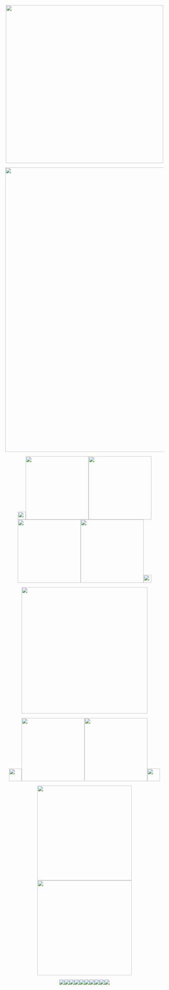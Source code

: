 <p align="center"><img src="https://64.media.tumblr.com/f90b11bbf2ba6e94ad6bd69b4bbb0b15/6540e0675116a620-58/s500x750/86a3417ff0371ca14bb9b2b13b2df3d5aad491c6.webp" width="500">
<p align="center"><img src="https://64.media.tumblr.com/3fa20ba29127c837622db1dedf3bd0d3/20ce9e4023ac5128-9f/s1280x1920/f2680de3af6925f7673903c5c09045004e9739dc.gifv" width="900">

  <p align="center"><img src="https://64.media.tumblr.com/2d1e03b76f98bb2c0ad5a9a0ce00e905/68597e58dfc39855-24/s75x75_c1/764290ba7c34e232c5536036a1c02aeb0369017a.gifv" width="25"><a href="https://osian.atabook.org" title="atabook"><img src="https://64.media.tumblr.com/7eca00c41bd82b7a20ee1ab8c5b50ab9/68c924b65b363eff-ae/s500x750/33e7ef5724cd1295392dcf7f9ae15a98fcb35fee.webp" width="200"></a><a href="https://guns.lol/decal" title="guns.lol"><img src="https://64.media.tumblr.com/05579bd5587f14e5b8eeee40c96b70a6/68c924b65b363eff-c9/s500x750/1b88c5f2440bf3cf6057dbb1ef9846c132ece632.webp" width="200"><a href="https://listography.com/jekosian" title="listography"><img src="https://64.media.tumblr.com/847a2f7a519df103875f2ca2e328136e/68c924b65b363eff-6f/s500x750/133af576fca7d3c573a5872c637cc818c7b28158.webp" width="200"><a href="https://rentry.co/membox" title="membox"><img src="https://64.media.tumblr.com/ccae22b3c705953c06822c83151a6473/68c924b65b363eff-fb/s500x750/c59ea0f076ca56907d4b21442db63cdb2ebe95a1.webp" width="200"><img src="https://64.media.tumblr.com/9b57c0e0a55562fa2c22f7d488ab9693/68597e58dfc39855-00/s75x75_c1/0cff3180d9b5f5a1add3b20fc701a84ed2df1e79.gifv" width="25">
<p align="center"><img src="https://64.media.tumblr.com/47f6ba9491e11bcab00f1af81ce6a53f/711136fc377e570a-76/s2048x3072/1a3ebcd687507f89b837084fb9b57c947cd18f8e.pnj" width="400">

 <p align="center"><img src="https://64.media.tumblr.com/244eb7f38dd985ae05b84a965578cb1c/804db92503911708-35/s75x75_c1/5a841ee10b818ba82058ad4212609e2d3f645a83.gifv" width="40"><a href="https://en.pronouns.page/@picklecruncher" title="prn.page"><img src="https://64.media.tumblr.com/88c312868acfde258c4d069413e2458a/68c924b65b363eff-27/s500x750/1c03a1281385d0eeda80aec57d6d1d5490f84758.webp" width="200"><a href="https://rentry.co/fret" title="rentry"><img src="https://64.media.tumblr.com/4ee8749031f04ca859c9103953cd37cf/68c924b65b363eff-86/s500x750/48689c8d2b16e9ade1a41520da83f7ec8a7e679d.webp" width="200"><img src="https://64.media.tumblr.com/ec3c5c95c5c4d559d0dada726fcc31ff/804db92503911708-f4/s75x75_c1/1101ac7286ce4e5bda0af35d9c49c9be20bc3e3a.pnj" width="40">
<p align="center"><img src="https://64.media.tumblr.com/8826a89117c44c7b1f005b5788a16cfb/0fa86cf9805d4f63-5e/s400x600/e30bab7e6d5f1c25b8f29985c5380eeb894de83c.gifv" width="300"><img src="https://64.media.tumblr.com/8826a89117c44c7b1f005b5788a16cfb/0fa86cf9805d4f63-5e/s400x600/e30bab7e6d5f1c25b8f29985c5380eeb894de83c.gifv" width="300"> 
<p align="center"><img src="https://64.media.tumblr.com/6d0f39bd38fcc287063526936dbef9a1/af4bfaca24e7d54f-42/s250x400/7c49952a30c9236fa59afcd19792afc6cf774277.gifv"><img src="https://64.media.tumblr.com/9293a65a2952eb1fbfad1a24bee0f3ae/af4bfaca24e7d54f-be/s250x400/e48fc095fd1d56bd44ca4cfabbc4cabab34ea882.gifv"><img src="https://64.media.tumblr.com/33300fa6b39d96a1335652925807525c/af4bfaca24e7d54f-08/s250x400/f0aca4649097a1866ed6f9b88c529762f858ab1e.gifv"><img src="https://64.media.tumblr.com/efa5a7d1f020e77858d426b873e58b65/af4bfaca24e7d54f-8b/s250x400/97652a5aa4d1ec1a35830fc539ec545608af79cf.gifv"><img src="https://64.media.tumblr.com/2fb10f5f645b2282af7ef3200839d819/af4bfaca24e7d54f-91/s250x400/458a3888863cf8a57e61192edd881a5a8331ece6.gifv"><img src="https://64.media.tumblr.com/da6c013c763b7c27f9f15e656106ab27/af4bfaca24e7d54f-09/s250x400/c7e4b164058457b4af3db110c48c61bacf862eb5.gifv"><img src="https://64.media.tumblr.com/5360d68e1192fc85d918b7874d9ba437/af4bfaca24e7d54f-c7/s250x400/0fef20552fd5ff915001a6a74e6a2bf56312de59.gifv"><img src="https://64.media.tumblr.com/a33a0fce0935d84bc2d566f3650863d0/af4bfaca24e7d54f-83/s250x400/e8b4e8f34a5ebe05ec7aa4a1ebb9f6952c37efab.gifv"><img src="https://64.media.tumblr.com/c354d03af56589614e39b09ff106442f/af4bfaca24e7d54f-4b/s250x400/2056d672976fcf64bd0cb3eb1721b02e58bc0093.gifv"><img src="https://64.media.tumblr.com/4ffecba77cdd11f89d06cf692c543f97/ad7681a8b179c466-6d/s250x400/cad243374b60e6f9f0fe156bded24ba2ceb27982.gifv">
